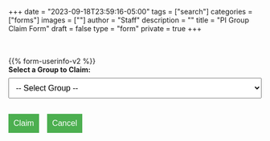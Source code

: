 +++
date = "2023-09-18T23:59:16-05:00"
tags = ["search"]
categories = ["forms"]
images = [""]
author = "Staff"
description = ""
title = "PI Group Claim Form"
draft = false
type = "form"
private = true
+++
<style>
  <style>
    body {
      font-family: Arial, sans-serif;
      padding: 20px;
    }

    .form-container {
      max-width: 400px;
      margin: auto;
      background-color: #f9f9f9;
      padding: 20px;
      border-radius: 8px;
      box-shadow: 0 0 10px rgba(0,0,0,0.1);
    }

    label {
      font-weight: bold;
      display: block;
      margin-bottom: 8px;
    }

    select, button {
      width: 100%;
      padding: 10px;
      margin-bottom: 15px;
      font-size: 16px;
    }

    button {
      background-color: #4CAF50;
      color: white;
      border: none;
      cursor: pointer;
    }

    button:hover {
      background-color: #45a049;
    }

    .message {
      text-align: center;
      margin-top: 10px;
    }
</style>
<!-- Core scripts needed for form functionality -->
<script type="text/javascript" src="https://cdnjs.cloudflare.com/ajax/libs/jquery/3.6.0/jquery.min.js"></script>
<script type="text/javascript" src="/js/claim-form.js"></script>

<div class="message" id="resultMessage"></div><br /><br/>
<form id="claimForm">
  {{% form-userinfo-v2 %}} 
  <label for="user_groups">Select a Group to Claim:</label>
  <select id="user_groups" name="user_groups" required>
    <option value="">-- Select Group --</option>
  </select>
   <div style="margin-top: 1rem; display: inline-flex; gap: 1rem;">
    <button type="submit" class="btn btn-primary">Claim</button>
    <button type="button" class="btn btn-secondary"  id="cancelButton">Cancel</button>
  </div>
</form>
<script type="text/javascript" src="/js/response-message.js"></script>
<script type="text/javascript" src="/js/user-session-v2.js"></script>
<script type="text/javascript" src="/js/support-request.js"></script>
